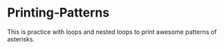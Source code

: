 Printing-Patterns
=================

This is practice with loops and nested loops to print awesome patterns of asterisks.
